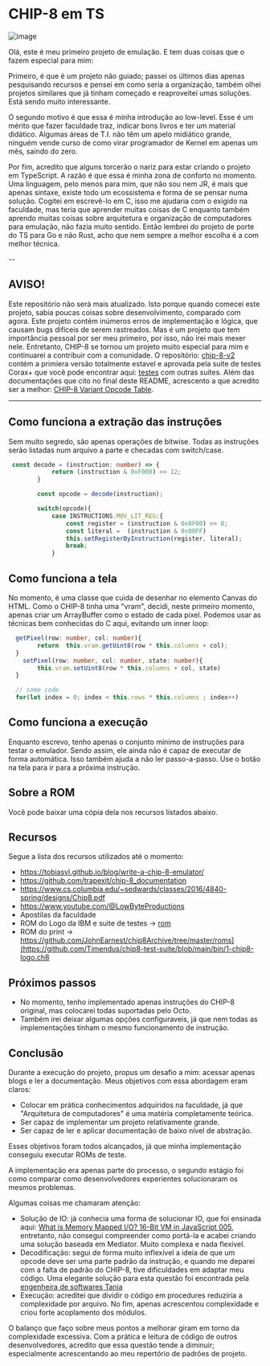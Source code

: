 # CHIP-8 em TS
![image](https://github.com/user-attachments/assets/42148870-5bc0-4773-ac92-ed14af3a598f)

Olá, este é meu primeiro projeto de emulação. E tem duas coisas que o fazem especial para mim:

Primeiro, é que é um projeto não guiado; passei os últimos dias apenas pesquisando recursos e pensei em como seria a organização, também olhei projetos similares que já tinham começado e reaproveitei umas soluções. Está sendo muito interessante. 

O segundo motivo é que essa é minha introdução ao low-level. Esse é um mérito que fazer faculdade traz, indicar bons livros e ter um material didático. Algumas áreas de T.I. não têm um apelo midiático grande, ninguém vende curso de como virar programador de Kernel em apenas um mês, saindo do zero. 

Por fim, acredito que alguns torcerão o nariz para estar criando o projeto em TypeScript. A razão é que essa é minha zona de conforto no momento. Uma linguagem, pelo menos para mim, que não sou nem JR, é mais que apenas sintaxe, existe todo um ecossistema e forma de se pensar numa solução. Cogitei em escrevê-lo em C, isso me ajudaria com o exigido na faculdade, mas teria que aprender muitas coisas de C enquanto também aprendo muitas coisas sobre arquitetura e organização de computadores para emulação, não fazia muito sentido. Então lembrei do projeto de porte do TS para Go e não Rust, acho que nem sempre a melhor escolha é a com melhor técnica.

--
## AVISO!
Este repositório não será mais atualizado. Isto porque quando comecei este projeto, sabia poucas coisas sobre desenvolvimento, comparado com agora. Este projeto contém inúmeros erros de implementação e lógica, que causam bugs difíceis de serem rastreados. Mas é um projeto que tem importância pessoal por ser meu primeiro, por isso, não irei mais mexer nele. Entretanto, CHIP-8 se tornou um projeto muito especial para mim e continuarei a contribuir com a comunidade. O repositório: [chip-8-v2](https://github.com/vini-basilio/chip-8-v2/tree/main) contém a primiera versão totalmente estavel e aprovada pela suíte de testes Corax+ que você pode encontrar aqui: [testes](https://github.com/Timendus/chip8-test-suite/tree/main) com outras suítes. Além das documentações que cito no final deste README, acrescento a que acredito ser a melhor: [CHIP-8 Variant Opcode Table](https://chip8.gulrak.net/#quirk6). 

---
## Como funciona a extração das instruções
Sem muito segredo, são apenas operações de bitwise. Todas as instruções serão listadas num arquivo a parte e checadas com switch/case.
```ts
 const decode = (instruction: number) => {
            return (instruction & 0xF000) >> 12;
        }

        const opcode = decode(instruction);

        switch(opcode){
            case INSTRUCTIONS.MOV_LIT_REG:{
                const register = (instruction & 0x0F00) >> 8;
                const literal =  (instruction & 0x00FF)
                this.setRegisterByInstruction(register, literal);
                break;
            }
```
## Como funciona a tela
No momento, é uma classe que cuida de desenhar no elemento Canvas do HTML. Como o CHIP-8 tinha uma "vram", decidi, neste primeiro momento, apenas criar um ArrayBuffer como o estado de cada pixel. Podemos usar as técnicas bem conhecidas do C aqui, evitando um inner loop: 
```ts
  getPixel(row: number, col: number){
        return  this.vram.getUint8(row * this.columns + col);
  }
    setPixel(row: number, col: number, state: number){
        this.vram.setUint8(row * this.columns + col, state)
  }

  // some code
  for(let index = 0; index < this.rows * this.columns ; index++)
```
## Como funciona a execução
Enquanto escrevo, tenho apenas o conjunto mínimo de instruções para testar o emulador. Sendo assim, ele ainda não é capaz de executar de forma automática. Isso também ajuda a não ler passo-a-passo. Use o botão na tela para ir para a próxima instrução.

## Sobre a ROM
Você pode baixar uma cópia dela nos recursos listados abaixo.

## Recursos
Segue a lista dos recursos utilizados até o momento:
- https://tobiasvl.github.io/blog/write-a-chip-8-emulator/
- https://github.com/trapexit/chip-8_documentation
- https://www.cs.columbia.edu/~sedwards/classes/2016/4840-spring/designs/Chip8.pdf
- https://www.youtube.com/@LowByteProductions
- Apostilas da faculdade
- ROM do Logo da IBM e suite de testes -> [rom](https://github.com/JohnEarnest/chip8Archive/tree/master/roms)
- ROM do print -> https://github.com/JohnEarnest/chip8Archive/tree/master/roms](https://github.com/Timendus/chip8-test-suite/blob/main/bin/1-chip8-logo.ch8

## Próximos passos
- No momento, tenho implementado apenas instruções do CHIP-8 original, mas colocarei todas suportadas pelo Octo.
- Também irei deixar algumas opções configuraveis, já que nem todas as implementações tinham o mesmo funcionamento de instrução.

## Conclusão

Durante a execução do projeto, propus um desafio a mim: acessar apenas blogs e ler a documentação. Meus objetivos com essa abordagem eram claros:

- Colocar em prática conhecimentos adquiridos na faculdade, já que "Arquitetura de computadores" é uma matéria completamente teórica.
- Ser capaz de implementar um projeto relativamente grande.
- Ser capaz de ler e aplicar documentação de baixo nível de abstração.

Esses objetivos foram todos alcançados, já que minha implementação conseguiu executar ROMs de teste.

A implementação era apenas parte do processo, o segundo estágio foi como comparar como desenvolvedores experientes solucionaram os mesmos problemas. 

Algumas coisas me chamaram atenção:

- Solução de IO:  já conhecia uma forma de solucionar IO, que foi ensinada aqui: [What is Memory Mapped I/O? 16-Bit VM in JavaScript 005](https://www.youtube.com/watch?v=hLYGTpvoMgE&list=PLP29wDx6QmW5DdwpdwHCRJsEubS5NrQ9b&index=5), entretanto, não consegui compreender como portá-la e acabei criando uma 
solução baseada em Mediator. Muito complexa e nada flexível. 
- Decodificação: segui de forma muito inflexível a ideia de que um opcode deve ser uma parte padrão da instrução, e quando me deparei com a falta de padrão do CHIP-8, tive dificuldades em adaptar meu código. Uma elegante solução para esta questão foi encontrada pela [engenheira de softwares Tania](https://www.taniarascia.com/writing-an-emulator-in-javascript-chip8/) 
- Execução: acreditei que dividir o código em procedures reduziria a complexidade por arquivo. No fim, apenas acrescentou complexidade e criou forte acoplamento dos módulos.

O balanço que faço sobre meus pontos a melhorar giram em torno da complexidade excessiva. Com a prática e leitura de código de outros desenvolvedores, acredito que essa questão tende a diminuir; especialmente acrescentando ao meu repertório de padrões de projeto.
